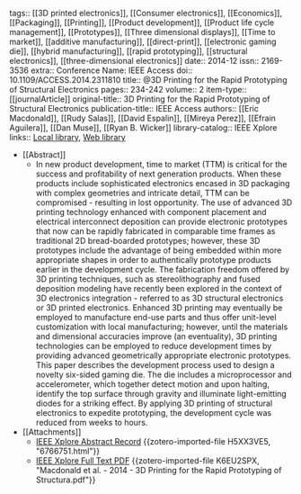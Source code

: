 tags:: [[3D printed electronics]], [[Consumer electronics]], [[Economics]], [[Packaging]], [[Printing]], [[Product development]], [[Product life cycle management]], [[Prototypes]], [[Three dimensional displays]], [[Time to market]], [[additive manufacturing]], [[direct-print]], [[electronic gaming die]], [[hybrid manufacturing]], [[rapid prototyping]], [[structural electronics]], [[three-dimensional electronics]]
date:: 2014-12
issn:: 2169-3536
extra:: Conference Name: IEEE Access
doi:: 10.1109/ACCESS.2014.2311810
title:: @3D Printing for the Rapid Prototyping of Structural Electronics
pages:: 234-242
volume:: 2
item-type:: [[journalArticle]]
original-title:: 3D Printing for the Rapid Prototyping of Structural Electronics
publication-title:: IEEE Access
authors:: [[Eric Macdonald]], [[Rudy Salas]], [[David Espalin]], [[Mireya Perez]], [[Efrain Aguilera]], [[Dan Muse]], [[Ryan B. Wicker]]
library-catalog:: IEEE Xplore
links:: [Local library](zotero://select/library/items/TF5GX839), [Web library](https://www.zotero.org/users/8784047/items/TF5GX839)

- [[Abstract]]
	- In new product development, time to market (TTM) is critical for the success and profitability of next generation products. When these products include sophisticated electronics encased in 3D packaging with complex geometries and intricate detail, TTM can be compromised - resulting in lost opportunity. The use of advanced 3D printing technology enhanced with component placement and electrical interconnect deposition can provide electronic prototypes that now can be rapidly fabricated in comparable time frames as traditional 2D bread-boarded prototypes; however, these 3D prototypes include the advantage of being embedded within more appropriate shapes in order to authentically prototype products earlier in the development cycle. The fabrication freedom offered by 3D printing techniques, such as stereolithography and fused deposition modeling have recently been explored in the context of 3D electronics integration - referred to as 3D structural electronics or 3D printed electronics. Enhanced 3D printing may eventually be employed to manufacture end-use parts and thus offer unit-level customization with local manufacturing; however, until the materials and dimensional accuracies improve (an eventuality), 3D printing technologies can be employed to reduce development times by providing advanced geometrically appropriate electronic prototypes. This paper describes the development process used to design a novelty six-sided gaming die. The die includes a microprocessor and accelerometer, which together detect motion and upon halting, identify the top surface through gravity and illuminate light-emitting diodes for a striking effect. By applying 3D printing of structural electronics to expedite prototyping, the development cycle was reduced from weeks to hours.
- [[Attachments]]
	- [IEEE Xplore Abstract Record](https://ieeexplore.ieee.org/abstract/document/6766751) {{zotero-imported-file H5XX3VE5, "6766751.html"}}
	- [IEEE Xplore Full Text PDF](https://ieeexplore.ieee.org/ielx7/6287639/6705689/06766751.pdf?tp=&arnumber=6766751&isnumber=6705689&ref=) {{zotero-imported-file K6EU2SPX, "Macdonald et al. - 2014 - 3D Printing for the Rapid Prototyping of Structura.pdf"}}